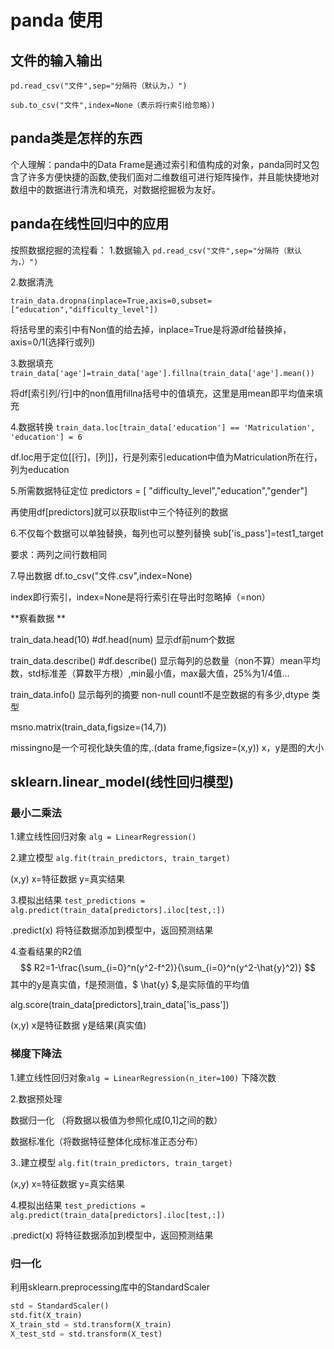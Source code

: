 #  panda 使用



## 文件的输入输出

`pd.read_csv("文件",sep="分隔符（默认为，）")`

`sub.to_csv("文件",index=None（表示将行索引给忽略）)`



## panda类是怎样的东西

个人理解：panda中的Data Frame是通过索引和值构成的对象，panda同时又包含了许多方便快捷的函数,使我们面对二维数组可进行矩阵操作，并且能快捷地对数组中的数据进行清洗和填充，对数据挖掘极为友好。



## panda在线性回归中的应用

按照数据挖掘的流程看：
1.数据输入  `pd.read_csv("文件",sep="分隔符（默认为，）")`



2.数据清洗

 `train_data.dropna(inplace=True,axis=0,subset=["education","difficulty_level"]) `

将括号里的索引中有Non值的给去掉，inplace=True是将源df给替换掉，axis=0/1(选择行或列)



3.数据填充 `train_data['age']=train_data['age'].fillna(train_data['age'].mean())`

将df[索引列/行]中的non值用fillna括号中的值填充，这里是用mean即平均值来填充



4.数据转换 `train_data.loc[train_data['education'] == 'Matriculation', 'education'] = 6`

df.loc用于定位[[行]，[列]]，行是列索引education中值为Matriculation所在行，列为education



5.所需数据特征定位 predictors = [ "difficulty_level","education","gender"]

再使用df[predictors]就可以获取list中三个特征列的数据



6.不仅每个数据可以单独替换，每列也可以整列替换 sub['is_pass']=test1_target

要求：两列之间行数相同



7.导出数据 df.to_csv("文件.csv",index=None)

index即行索引，index=None是将行索引在导出时忽略掉（=non）



**察看数据 **

train_data.head(10)  #df.head(num) 显示df前num个数据



train_data.describe()  #df.describe()  显示每列的总数量（non不算）mean平均数，std标准差（算数平方根）,min最小值，max最大值，25%为1/4值...



train_data.info()  显示每列的摘要 non-null countl不是空数据的有多少,dtype 类型



msno.matrix(train_data,figsize=(14,7))

missingno是一个可视化缺失值的库,.(data frame,figsize=(x,y))  x，y是图的大小





## sklearn.linear_model(线性回归模型)

### 最小二乘法

1.建立线性回归对象 `alg = LinearRegression()`



2.建立模型 `alg.fit(train_predictors, train_target)`

(x,y) x=特征数据   y=真实结果



3.模拟出结果 `test_predictions = alg.predict(train_data[predictors].iloc[test,:])`

.predict(x)  将特征数据添加到模型中，返回预测结果



4.查看结果的R2值  
$$
R2=1-\frac{\sum_{i=0}^n(y^2-f^2)}{\sum_{i=0}^n(y^2-\hat{y}^2)}
$$
其中的y是真实值，f是预测值，$  \hat{y}  $,是实际值的平均值

alg.score(train_data[predictors],train_data['is_pass'])

(x,y)  x是特征数据  y是结果(真实值)





### 梯度下降法

1.建立线性回归对象`alg = LinearRegression(n_iter=100)` 下降次数



2.数据预处理

数据归一化 （将数据以极值为参照化成[0,1]之间的数）

数据标准化（将数据特征整体化成标准正态分布）



3..建立模型 `alg.fit(train_predictors, train_target)`

(x,y) x=特征数据   y=真实结果



4.模拟出结果 `test_predictions = alg.predict(train_data[predictors].iloc[test,:])`

.predict(x)  将特征数据添加到模型中，返回预测结果



### 归一化

利用sklearn.preprocessing库中的StandardScaler



```python
std = StandardScaler()
std.fit(X_train)
X_train_std = std.transform(X_train)
X_test_std = std.transform(X_test)
```

